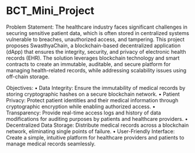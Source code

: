 # BCT_Mini_Project

Problem Statement:
The healthcare industry faces significant challenges in securing sensitive patient data, which is often
stored in centralized systems vulnerable to breaches, unauthorized access, and tampering. This
project proposes SwasthyaChain, a blockchain-based decentralized application (dApp) that ensures
the integrity, security, and privacy of electronic health records (EHR). The solution leverages
blockchain technology and smart contracts to create an immutable, auditable, and secure platform
for managing health-related records, while addressing scalability issues using off-chain storage.


Objectives:
• Data Integrity: Ensure the immutability of medical records by storing cryptographic hashes
on a secure blockchain network.
• Patient Privacy: Protect patient identities and their medical information through
cryptographic encryption while enabling authorized access.
• Transparency: Provide real-time access logs and history of data modifications for auditing
purposes by patients and healthcare providers.
• Decentralized Data Storage: Distribute medical records across a blockchain network,
eliminating single points of failure.
• User-Friendly Interface: Create a simple, intuitive platform for healthcare providers and
patients to manage medical records seamlessly.
